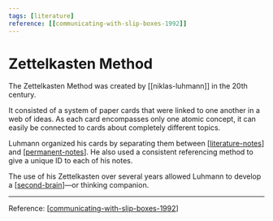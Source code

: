 ```yaml
---
tags: [literature]
reference: [[communicating-with-slip-boxes-1992]]
---
```

# Zettelkasten Method

The Zettelkasten Method was created by [[niklas-luhmann]] in the 20th century.

It consisted of a system of paper cards that were linked to one another in a web of ideas. As each card encompasses only one atomic concept, it can easily be connected to cards about completely different topics.

Luhmann organized his cards by separating them between [[literature-notes]] and [[permanent-notes]]. He also used a consistent referencing method to give a unique ID to each of his notes.

The use of his Zettelkasten over several years allowed Luhmann to develop a [[second-brain]]—or thinking companion.

---

Reference: [[communicating-with-slip-boxes-1992]]

[//begin]: # "Autogenerated link references for markdown compatibility"
[literature-notes]: literature-notes "Literature Notes"
[permanent-notes]: permanent-notes "Permanent Notes"
[second-brain]: second-brain "Second Brain"
[communicating-with-slip-boxes-1992]: ..\1-reference\communicating-with-slip-boxes-1992 "Communicating With Slip Boxes (1992)"
[//end]: # "Autogenerated link references"